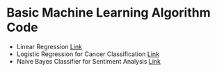 # Basic Machine Learning Algorithm Code

* Linear Regression [ Link ](https://github.com/Mazhar004/Basic-ML-Algorithm-Code/tree/master/Linear%20Regression)
* Logistic Regression for Cancer Classification [ Link ](https://github.com/Mazhar004/Basic-ML-Algorithm-Code/tree/master/Logistic%20Regression%20(Cancer%20Classification))
* Naive Bayes Classifier for Sentiment Analysis [ Link ](https://github.com/Mazhar004/Basic-ML-Algorithm-Code/tree/master/Na%C3%AFve%20Bayes%20Classifier(Sentiment%20analysis))
